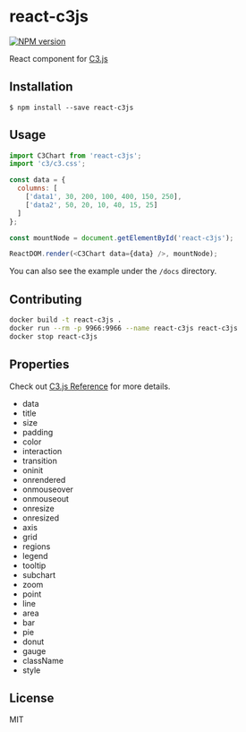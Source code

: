 # react-c3js

[![NPM version][npm-image]][npm-url]

React component for [C3.js](http://c3js.org/)

## Installation

```
$ npm install --save react-c3js
```

## Usage

```JavaScript
import C3Chart from 'react-c3js';
import 'c3/c3.css';

const data = {
  columns: [
    ['data1', 30, 200, 100, 400, 150, 250],
    ['data2', 50, 20, 10, 40, 15, 25]
  ]
};

const mountNode = document.getElementById('react-c3js');

ReactDOM.render(<C3Chart data={data} />, mountNode);
```

You can also see the example under the `/docs` directory.

## Contributing

```bash
docker build -t react-c3js .
docker run --rm -p 9966:9966 --name react-c3js react-c3js
docker stop react-c3js
```

## Properties

Check out [C3.js Reference](http://c3js.org/reference.html) for more details.

* data
* title
* size
* padding
* color
* interaction
* transition
* oninit
* onrendered
* onmouseover
* onmouseout
* onresize
* onresized
* axis
* grid
* regions
* legend
* tooltip
* subchart
* zoom
* point
* line
* area
* bar
* pie
* donut
* gauge
* className
* style

## License

MIT

[npm-image]: https://img.shields.io/npm/v/react-c3js.svg?style=flat-square
[npm-url]: https://npmjs.org/package/react-c3js